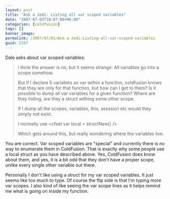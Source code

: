 ```yaml
---
layout: post
title: "Ask a Jedi: Listing all var scoped variables"
date: "2007-07-03T10:07:00+06:00"
categories: [coldfusion]
tags: []
banner_image: 
permalink: /2007/07/03/Ask-a-Jedi-Listing-all-var-scoped-variables
guid: 2167
---
```


Dale asks about var scoped variables:

<blockquote>
I think the answer is no, but it seems strange. All
variables go into a scope somehow.

But if I declare 5 variables as var within a function, coldfusion knows that they are only for that function, but how can I get to them? Is it possible to dump all var variables for a given function? Where are they hiding, are they a struct withing some other scope.

If I dump all the scopes, variables, this, sesssion etc would they simply not exist.

I normally use &lt;cfset var local = structNew() /&gt;

Which gets around this, but really wondering where the variables live.
</blockquote>

You are correct. Var scoped variables are "special" and currently there is no way to enumerate them in ColdFusion. That is exactly why some people use a local struct as you have described above. Yes, ColdFusion does know about them, and yes, it is a bit odd that they don't have a proper scope, unlike every single other variable out there. 

Personally I don't like using a struct for my var scoped variables. It just seems like too much to type. Of course the flip side is that I'm typing more var scopes. I also kind of like seeing the var scope lines as it helps remind me what is going on inside my function.